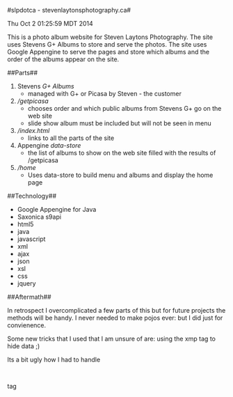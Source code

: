 #slpdotca - stevenlaytonsphotography.ca#

Thu Oct  2 01:25:59 MDT 2014

This is a photo album website for Steven Laytons Photography. 
The site uses Stevens G+ Albums to store and serve the photos.
The site uses Google Appengine to serve the pages and store
which albums and the order of the albums appear on the site.


##Parts##

1. 	Stevens *G+ Albums* 
	- managed with G+ or Picasa by Steven - the customer
2. */getpicasa* 
	- chooses order and which public albums from Stevens G+ go on the web site
	- slide show album must be included but will not be seen in menu
3. */index.html*
	- links to all the parts of the site
4. Appengine *data-store* 
	- the list of albums to show on the web site
	filled with the results of /getpicasa
5. */home* 
	- Uses data-store to build menu and albums and display the home page

##Technology##

- Google Appengine for Java
- Saxonica s9api
- html5
- java
- javascript
- xml
- ajax
- json
- xsl
- css
- jquery

##Aftermath##

In retrospect I overcomplicated a few parts of this but for future projects the 
methods will be handy. I never needed to make pojos ever: but I did just for 
convienence. 

Some new tricks that I used that I am unsure of are: using the xmp tag to hide 
data ;) 

Its a bit ugly how I had to handle <pre>&nbsp;</pre> tag